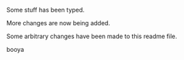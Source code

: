 Some stuff has been typed.

More changes are now being added.

Some arbitrary changes have been made to this readme file.

booya

